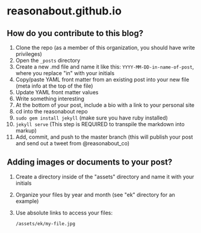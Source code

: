 # reasonabout.github.io

## How do you contribute to this blog?

1. Clone the repo (as a member of this organization, you should have write privileges)
2. Open the `_posts` directory
3. Create a new .md file and name it like this: `YYYY-MM-DD-in-name-of-post`, where you replace "in" with your initials
3. Copy/paste YAML front matter from an existing post into your new file (meta info at the top of the file)
4. Update YAML front matter values
7. Write something interesting
8. At the bottom of your post, include a bio with a link to your personal site
9. cd into the reasonabout repo
10. `sudo gem install jekyll` (make sure you have ruby installed)
11. `jekyll serve` (This step is REQUIRED to transpile the markdown into markup)
12. Add, commit, and push to the master branch (this will publish your post and send out a tweet from @reasonabout_co)
 
## Adding images or documents to your post?

1. Create a directory inside of the "assets" directory and name it with your initials
2. Organize your files by year and month (see "ek" directory for an example)
3. Use absolute links to access your files:

    `/assets/ek/my-file.jpg`
